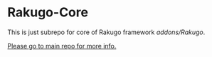 # Rakugo-Core


This is just subrepo for core of Rakugo framework *addons/Rakugo*.

[Please go to main repo for more info.](https://github.com/rakugoteam/Rakugo)
